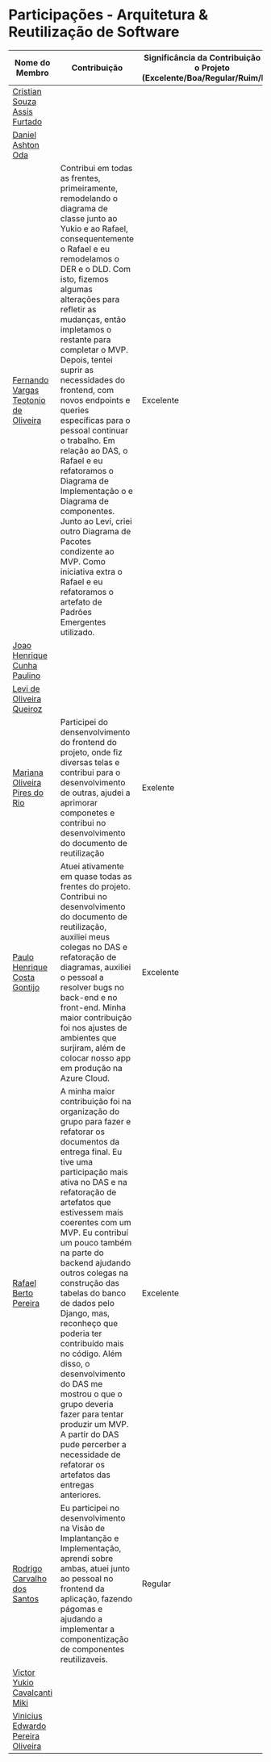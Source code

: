# Participações - Arquitetura & Reutilização de Software

| Nome do Membro                                                        | Contribuição                                                                                                                                                                                                                                                                                                                                                                                                                                                                                                                                                                                                                           | Significância da Contribuição para o Projeto (Excelente/Boa/Regular/Ruim/Nula) |
|-----------------------------------------------------------------------|----------------------------------------------------------------------------------------------------------------------------------------------------------------------------------------------------------------------------------------------------------------------------------------------------------------------------------------------------------------------------------------------------------------------------------------------------------------------------------------------------------------------------------------------------------------------------------------------------------------------------------------|--------------------------------------------------------------------------------|
| [Cristian Souza Assis Furtado](https://github.com/csafurtado)         |                                                                                                                                                                                                                                                                                                                                                                                                                                                                                                                                                                                                                                        |                                                                                |
| [Daniel Ashton Oda](https://github.com/danieloda)                     |                                                                                                                                                                                                                                                                                                                                                                                                                                                                                                                                                                                                                                        |                                                                                |
| [Fernando Vargas Teotonio de Oliveira](https://github.com/SFernandoS) | Contribui em todas as frentes, primeiramente, remodelando o diagrama de classe junto ao Yukio e ao Rafael, consequentemente o Rafael e eu remodelamos o DER e o DLD. Com isto, fizemos algumas alterações para refletir as mudanças, então impletamos o restante para completar o MVP. Depois, tentei suprir as necessidades do frontend, com novos endpoints e queries específicas para o pessoal continuar o trabalho. Em relação ao DAS, o Rafael e eu refatoramos o Diagrama de Implementação o e Diagrama de componentes. Junto ao Levi, criei outro Diagrama de Pacotes condizente ao MVP. Como iniciativa extra o Rafael e eu refatoramos o artefato de Padrões Emergentes utilizado.|  Excelente                                                                    |
| [Joao Henrique Cunha Paulino](https://github.com/JoaoHenrique12)      |                                                                                                                                                                                                                                                                                                                                                                                                                                                                                                                                                                                                                                        |                                                                                |
| [Levi de Oliveira Queiroz](https://github.com/LeviQ27)                |                                                                                                                                                                                                                                                                                                                                                                                                                                                                                                                                                                                                                                        | 
| [Mariana Oliveira Pires do Rio](https://github.com/MarianaPRio)       |Participei do densenvolvimento do frontend do projeto, onde fiz diversas telas e contribui para o desenvolvimento de outras, ajudei a aprimorar componetes e contribui no desenvolvimento do documento de reutilização| Exelente |
| [Paulo Henrique Costa Gontijo](https://github.com/paulohgontijoo)     | Atuei ativamente em quase todas as frentes do projeto. Contribui no desenvolvimento do documento de reutilização, auxiliei meus colegas no DAS e refatoração de diagramas, auxiliei o pessoal a resolver bugs no back-end e no front-end. Minha maior contribuição foi nos ajustes de ambientes que surjiram, além de colocar nosso app em produção na Azure Cloud.| Excelente|
| [Rafael Berto Pereira](https://github.com/RafaelBP02)                 | A minha maior contribuição foi na organização do grupo para fazer e refatorar os documentos da entrega final. Eu tive uma participação mais ativa no DAS e na refatoração de artefatos que estivessem mais coerentes com um MVP. Eu contribuí um pouco também na parte do backend ajudando outros colegas na construção das tabelas do banco de dados pelo Django, mas, reconheço que poderia ter contribuído mais no código. Além disso, o desenvolvimento do DAS me mostrou o que o grupo deveria fazer para tentar produzir um MVP. A partir do DAS pude percerber a necessidade de refatorar os artefatos das entregas anteriores. | Excelente|
| [Rodrigo Carvalho dos Santos](https://github.com/Rocsantos)           | Eu participei no desenvolvimento na Visão de Implantanção e Implementação, aprendi sobre ambas, atuei junto ao pessoal no frontend da aplicação, fazendo págomas e ajudando a implementar a componentização de componentes reutilizaveis. | Regular |
| [Victor Yukio Cavalcanti Miki](https://github.com/yukioz)             |                                                                                                                                                                                                                                                                                                                                                                                                                                                                                                                                                                                                                                        |                                                                                |
| [Vinicius Edwardo Pereira Oliveira](https://github.com/viniciused26)  |                                                                                                                                                                                                                                                                                                                                                                                                                                                                                                                                                                                                                                        |                                                                                |
